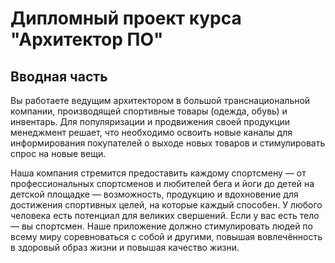 # Дипломный проект курса "Архитектор ПО"

## Вводная часть

Вы работаете ведущим архитектором в большой транснациональной компании, производящей спортивные товары (одежда, обувь) и инвентарь. 
Для популяризации и продвижения своей продукции менеджмент решает, что необходимо освоить новые каналы для информирования покупателей о выходе новых товаров и стимулировать спрос на новые вещи. 

Наша компания стремится предоставить каждому спортсмену — от профессиональных спортсменов и любителей бега и йоги до детей на детской площадке — возможность, 
продукцию и вдохновение для достижения спортивных целей, на которые каждый способен. У любого человека есть потенциал для великих свершений. 
Если у вас есть тело — вы спортсмен. 
Наше приложение должно стимулировать людей по всему миру соревноваться с собой и другими, повышая вовлечённость в здоровый образ жизни и повышая качество жизни. 

